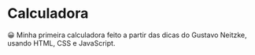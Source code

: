 # Calculadora
:grinning: Minha primeira calculadora feito a partir das dicas do Gustavo Neitzke, usando HTML, CSS e JavaScript.

